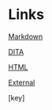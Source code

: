 Links
=====

[Markdown](test.md)

[DITA](topic.dita)

[HTML](test.html)

[External](http://www.example.com/test.html)

[key]
